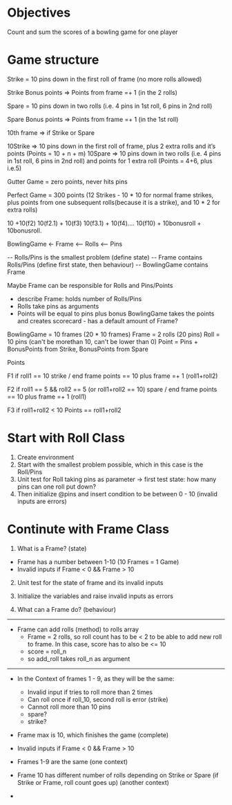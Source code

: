 
# Objectives
Count and sum the scores of a bowling game for one player

# Game structure
Strike = 10 pins down in the first roll of frame (no more rolls allowed)

Strike Bonus points => Points from frame =+ 1 (in the 2 rolls)

Spare = 10 pins down in two rolls (i.e. 4 pins in 1st roll, 6 pins in 2nd roll)

Spare Bonus points => Points from frame =+ 1 (in the 1st roll)

10th frame => if Strike or Spare

10Strike => 10 pins down in the first roll of frame, plus 2 extra rolls and it’s points (Points = 10 + n + m)
10Spare => 10 pins down in two rolls (i.e. 4 pins in 1st roll, 6 pins in 2nd roll) and points for 1 extra  roll (Points = 4+6, plus i.e.5)

Gutter Game = zero points, never hits pins

Perfect Game = 300 points (12 Strikes - 10 * 10 for normal frame strikes, plus points from one subsequent rolls(because it is a strike),  and 10 * 2 for extra rolls)

10 +10(f2)
10(f2.1) + 10(f3)
10(f3.1) + 10(f4)…. 10(f10) + 10bonusroll + 10bonusroll.






BowlingGame <- Frame <-- Rolls <-- Pins

-- Rolls/Pins is the smallest problem (define state)
-- Frame contains Rolls/Pins (define first state, then behaviour)
-- BowlingGame contains Frame

Maybe Frame can be responsible for Rolls and Pins/Points
- describe Frame: holds number of Rolls/Pins
- Rolls take pins as arguments
- Points will be equal to pins plus bonus
BowlingGame takes the points and creates scorecard - has a default amount of Frame?

BowlingGame = 10 frames (20 * 10 frames)
Frame = 2 rolls (20 pins)
Roll = 10 pins (can't be morethan 10, can't be lower than 0)
Point = Pins + BonusPoints from Strike, BonusPoints from Spare

Points

F1
if roll1 == 10
strike /  end frame
points == 10 plus frame =+ 1 (roll1+roll2)

F2
if roll1 == 5 && roll2 == 5 (or roll1+roll2 == 10)
spare / end frame
points == 10 plus frame =+ 1 (roll1)

F3
if roll1+roll2 < 10
Points == roll1+roll2
  


# Start with Roll Class 
1. Create environment
2. Start with the smallest problem possible, which in this case is the Roll/Pins
3. Unit test for Roll taking pins as parameter -> first test state: how many pins can one roll put down?
4. Then initialize @pins and insert condition to be between 0 - 10 (invalid inputs are errors)

# Continute with Frame Class
1. What is a Frame? (state)
 - Frame has a number between 1-10 (10 Frames = 1 Game)
 - Invalid inputs if Frame < 0 && Frame > 10
 
 
2. Unit test for the state of frame and its invalid inputs
3. Initialize the variables and raise invalid inputs as errors

4. What can a Frame do? (behaviour)
-------
 - Frame can add rolls (method) to rolls array
   - Frame = 2 rolls, so roll count has to be < 2 to be able to add new roll to frame. In this case, score has to also be <= 10
   - score = roll_n
   - so add_roll takes roll_n as argument
-------
- In the Context of frames 1 - 9, as they will be the same:
  - Invalid input if tries to roll more than 2 times
  - Can roll once if roll_10, second roll is error (strike)
  - Cannot roll more than 10 pins
  - spare?
  - strike?
  
  
 
 
 
 - Frame max is 10, which finishes the game (complete)
 - Invalid inputs if Frame < 0 && Frame > 10
 - Frames 1-9 are the same (one context)
 - Frame 10 has different number of rolls depending on Strike or Spare (if Strike or Frame, roll count goes up) (another context)
 - 











